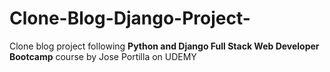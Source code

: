 # Clone-Blog-Django-Project-
Clone blog project following **Python and Django Full Stack Web Developer Bootcamp** course by Jose Portilla on UDEMY
